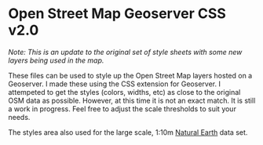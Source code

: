 # Open Street Map Geoserver CSS v2.0
*Note: This is an update to the original set of style sheets with some new layers being used in the map.*



These files can be used to style up the Open Street Map layers hosted on a Geoserver.  I made these using the CSS
extension for Geoserver.  I attempeted to get the styles (colors, widths, etc) as close to the original OSM data as possible.  However, at this time it is not an exact match. It is still a work in progress.  Feel free to adjust the scale thresholds to suit your needs.  

The styles area also used for the large scale, 1:10m [Natural Earth](http://www.naturalearthdata.com// "Title") data set. 
